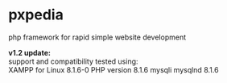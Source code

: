 # pxpedia
<p>php framework for rapid simple website development</p>

<b>v1.2 update:</b><br/>
support and compatibility tested using:<br/>
XAMPP for Linux 8.1.6-0 PHP version 8.1.6 mysqli mysqlnd 8.1.6<br/>
